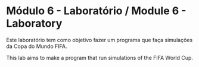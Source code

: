 # Módulo 6 - Laboratório / Module 6 - Laboratory

Este laboratório tem como objetivo fazer um programa que faça simulações da Copa do Mundo FIFA.

This lab aims to make a program that run simulations of the FIFA World Cup.